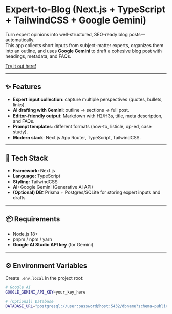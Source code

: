 # Expert-to-Blog (Next.js + TypeScript + TailwindCSS + Google Gemini)

Turn expert opinions into well-structured, SEO-ready blog posts—automatically.  
This app collects short inputs from subject-matter experts, organizes them into an outline, and uses **Google Gemini** to draft a cohesive blog post with headings, metadata, and FAQs.

[Try it out here!](https://expertquotegen.netlify.app/)

---

## ✨ Features

- **Expert input collection**: capture multiple perspectives (quotes, bullets, links).
- **AI drafting with Gemini**: outline → sections → full post.
- **Editor-friendly output**: Markdown with H2/H3s, title, meta description, and FAQs.
- **Prompt templates**: different formats (how-to, listicle, op-ed, case study).
- **Modern stack**: Next.js App Router, TypeScript, TailwindCSS.

---

## 🧱 Tech Stack

- **Framework:** Next.js  
- **Language:** TypeScript  
- **Styling:** TailwindCSS  
- **AI:** Google Gemini (Generative AI API)  
- **(Optional) DB:** Prisma + Postgres/SQLite for storing expert inputs and drafts  

---

## 📦 Requirements

- Node.js 18+  
- pnpm / npm / yarn  
- **Google AI Studio API key** (for Gemini)  

---

## ⚙️ Environment Variables

Create `.env.local` in the project root:

```bash
# Google AI
GOOGLE_GEMINI_API_KEY=your_key_here

# (Optional) Database
DATABASE_URL="postgresql://user:password@host:5432/dbname?schema=public"




